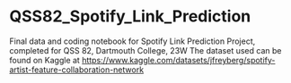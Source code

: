 # QSS82_Spotify_Link_Prediction
Final data and coding notebook for Spotify Link Prediction Project, completed for QSS 82, Dartmouth College, 23W
The dataset used can be found on Kaggle at https://www.kaggle.com/datasets/jfreyberg/spotify-artist-feature-collaboration-network
